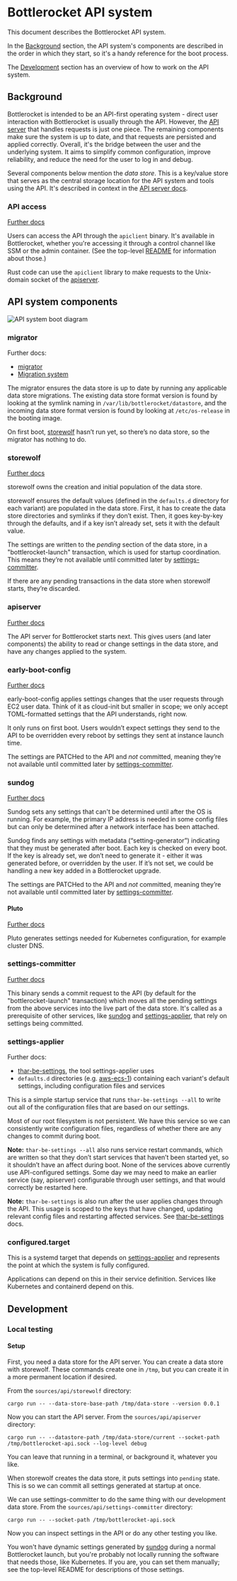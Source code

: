 # Bottlerocket API system

This document describes the Bottlerocket API system.

In the [Background](#background) section, the API system's components are described in the order in which they start, so it's a handy reference for the boot process.

The [Development](#development) section has an overview of how to work on the API system.

## Background

Bottlerocket is intended to be an API-first operating system - direct user interaction with Bottlerocket is usually through the API.
However, the [API server](#apiserver) that handles requests is just one piece.
The remaining components make sure the system is up to date, and that requests are persisted and applied correctly.
Overall, it's the bridge between the user and the underlying system.
It aims to simplify common configuration, improve reliability, and reduce the need for the user to log in and debug.

Several components below mention the *data store*.
This is a key/value store that serves as the central storage location for the API system and tools using the API.
It's described in context in the [API server docs](apiserver/).

### API access

[Further docs](apiclient/)

Users can access the API through the `apiclient` binary.
It's available in Bottlerocket, whether you're accessing it through a control channel like SSM or the admin container.
(See the top-level [README](../../README.md#exploration) for information about those.)

Rust code can use the `apiclient` library to make requests to the Unix-domain socket of the [apiserver](#apiserver).

## API system components

![API system boot diagram](api-system.png)

### migrator

Further docs:
* [migrator](migration/migrator/)
* [Migration system](migration/)

The migrator ensures the data store is up to date by running any applicable data store migrations.
The existing data store format version is found by looking at the symlink naming in `/var/lib/bottlerocket/datastore`, and the incoming data store format version is found by looking at `/etc/os-release` in the booting image.

On first boot, [storewolf](#storewolf) hasn’t run yet, so there’s no data store, so the migrator has nothing to do.

### storewolf

[Further docs](storewolf/)

storewolf owns the creation and initial population of the data store.

storewolf ensures the default values (defined in the `defaults.d` directory for each variant) are populated in the data store.
First, it has to create the data store directories and symlinks if they don’t exist.
Then, it goes key-by-key through the defaults, and if a key isn’t already set, sets it with the default value.

The settings are written to the *pending* section of the data store, in a "bottlerocket-launch" transaction, which is used for startup coordination.
This means they’re not available until committed later by [settings-committer](#settings-committer).

If there are any pending transactions in the data store when storewolf starts, they’re discarded.

### apiserver

[Further docs](apiserver/)

The API server for Bottlerocket starts next.
This gives users (and later components) the ability to read or change settings in the data store, and have any changes applied to the system.

### early-boot-config

[Further docs](early-boot-config/)

early-boot-config applies settings changes that the user requests through EC2 user data.
Think of it as cloud-init but smaller in scope; we only accept TOML-formatted settings that the API understands, right now.

It only runs on first boot.
Users wouldn’t expect settings they send to the API to be overridden every reboot by settings they sent at instance launch time.

The settings are PATCHed to the API and *not* committed, meaning they’re not available until committed later by [settings-committer](#settings-committer).

### sundog

[Further docs](sundog/)

Sundog sets any settings that can't be determined until after the OS is running.
For example, the primary IP address is needed in some config files but can only be determined after a network interface has been attached.

Sundog finds any settings with metadata (“setting-generator”) indicating that they must be generated after boot.
Each key is checked on every boot.
If the key is already set, we don’t need to generate it - either it was generated before, or overridden by the user.
If it’s not set, we could be handling a new key added in a Bottlerocket upgrade.

The settings are PATCHed to the API and *not* committed, meaning they’re not available until committed later by [settings-committer](#settings-committer).

#### Pluto

[Further docs](pluto/)

Pluto generates settings needed for Kubernetes configuration, for example cluster DNS.

### settings-committer

[Further docs](settings-committer/)

This binary sends a commit request to the API (by default for the "bottlerocket-launch" transaction) which moves all the pending settings from the above services into the live part of the data store.
It's called as a prerequisite of other services, like [sundog](#sundog) and [settings-applier](#settings-applier), that rely on settings being committed.

### settings-applier

Further docs:
* [thar-be-settings](thar-be-settings/), the tool settings-applier uses
* `defaults.d` directories (e.g. [aws-ecs-1](../models/src/aws-ecs-1/defaults.d/)) containing each variant's default settings, including configuration files and services

This is a simple startup service that runs `thar-be-settings --all` to write out all of the configuration files that are based on our settings.

Most of our root filesystem is not persistent.
We have this service so we can consistently write configuration files, regardless of whether there are any changes to commit during boot.

**Note:** `thar-be-settings --all` also runs service restart commands, which are written so that they don’t start services that haven’t been started yet, so it shouldn’t have an affect during boot.
None of the services above currently use API-configured settings.
Some day we may need to make an earlier service (say, apiserver) configurable through user settings, and that would correctly be restarted here.

**Note:** `thar-be-settings` is also run after the user applies changes through the API.
This usage is scoped to the keys that have changed, updating relevant config files and restarting affected services.
See [thar-be-settings](thar-be-settings/) docs.

### configured.target

This is a systemd target that depends on [settings-applier](#settings-applier) and represents the point at which the system is fully configured.

Applications can depend on this in their service definition.
Services like Kubernetes and containerd depend on this.

## Development

### Local testing

#### Setup

First, you need a data store for the API server.
You can create a data store with storewolf.
These commands create one in `/tmp`, but you can create it in a more permanent location if desired.

From the `sources/api/storewolf` directory:

```
cargo run -- --data-store-base-path /tmp/data-store --version 0.0.1
```

Now you can start the API server.
From the `sources/api/apiserver` directory:

```
cargo run -- --datastore-path /tmp/data-store/current --socket-path /tmp/bottlerocket-api.sock --log-level debug
```

You can leave that running in a terminal, or background it, whatever you like.

When storewolf creates the data store, it puts settings into `pending` state.
This is so we can commit all settings generated at startup at once.

We can use settings-committer to do the same thing with our development data store.
From the `sources/api/settings-committer` directory:

```
cargo run -- --socket-path /tmp/bottlerocket-api.sock
```

Now you can inspect settings in the API or do any other testing you like.

You won't have dynamic settings generated by [sundog](#sundog) during a normal Bottlerocket launch, but you're probably not locally running the software that needs those, like Kubernetes.
If you are, you can set them manually; see the top-level README for descriptions of those settings.
